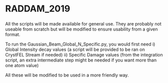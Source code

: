 # RADDAM_2019

###
All the scripts will be made available for general use.
They are probably not useable from scratch but will be modified to ensure usability from a given format.

To run the Gaussian_Beam_Global_N_Specific.py, you would first need
i) Global Intensity decay values (a script will be provided to be ran on CrystFEL Stream if needed)
ii) Specific Damage values (from the integration script, an extra intermediate step might be needed if you want more than one atom value)

All these will be modified to be used in a more friendly way.
###